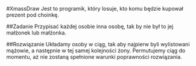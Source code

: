 ﻿#XmassDraw
Jest to programik, który losuje, kto komu będzie kupował prezent pod choinkę.

##Zadanie
Przypisać każdej osobie inna osobę, tak by nie był to jej małżonek lub małżonka.

##Rozwiązanie
Układamy osoby w ciąg, tak aby najpierw byli wylistowani mążowie, a następnie w tej samej kolejności żony.
Permutujemy ciąg do momentu, aż nie zostaną spełnione warunki poprawności rozwiązania.
